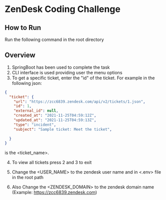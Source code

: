 # ZenDesk Coding Challenge

## How to Run
Run the following command <mvn spring-boot:run> in the root directory

## Overview 

1. SpringBoot has been used to complete the task
2. CLI interface is used providing user the menu options
3. To get a specific ticket, enter the "id" of the ticket.
For example in the following json:
```json
{
  "ticket": {
    "url": "https://zcc6839.zendesk.com/api/v2/tickets/1.json",
    "id": 1,
    "external_id": null,
    "created_at": "2021-11-25T04:59:12Z",
    "updated_at": "2021-11-25T04:59:13Z",
    "type": "incident",
    "subject": "Sample ticket: Meet the ticket",
 
  }
}
```
<id> is the <ticket_name>.
	
4. To view all tickets press 2 and 3 to exit

5. Change the <USER_NAME> to the zendesk user name  and  <PASSWORD>in <.env> file in the root path

6. Also Change the <ZENDESK_DOMAIN> to the zendesk domain name (Example: https://zcc6839.zendesk.com) 


